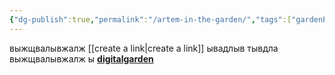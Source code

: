```yaml
---
{"dg-publish":true,"permalink":"/artem-in-the-garden/","tags":["gardenEntry"]}
---
```




выжщвалывжалж [[create a link\|create a link]]
ывадлыв
тывдла
выжщвалывжалж
ы
**[digitalgarden](https://github.com/Nikitinartem/digitalgarden)**

